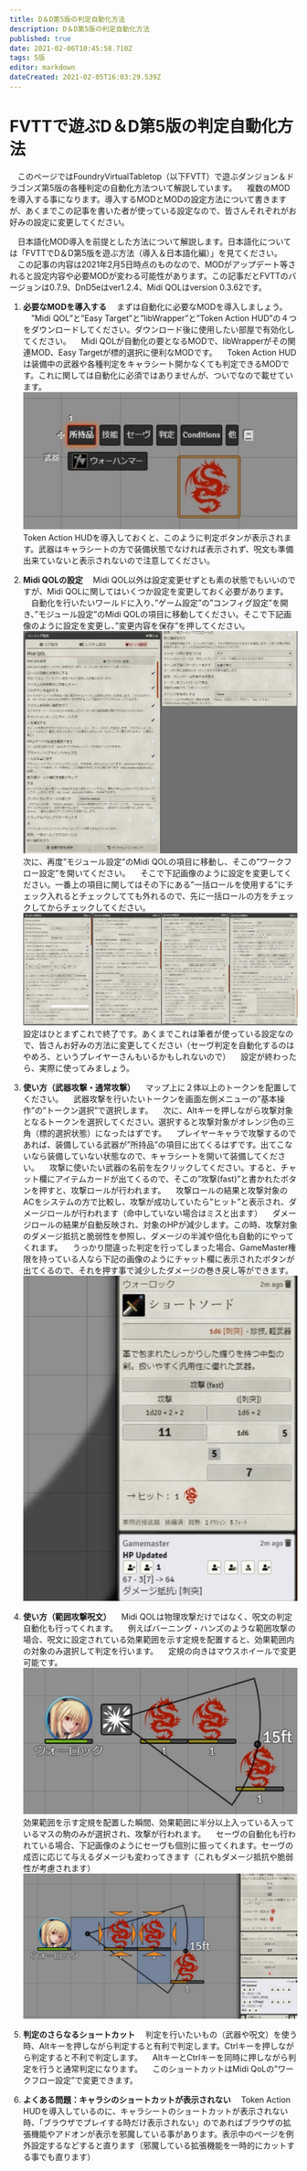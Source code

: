 ```yaml
---
title: D＆D第5版の判定自動化方法
description: D＆D第5版の判定自動化方法
published: true
date: 2021-02-06T10:45:58.710Z
tags: 5版
editor: markdown
dateCreated: 2021-02-05T16:03:29.539Z
---
```


# FVTTで遊ぶD＆D第5版の判定自動化方法
　このページではFoundryVirtualTabletop（以下FVTT）で遊ぶダンジョン＆ドラゴンズ第5版の各種判定の自動化方法ついて解説しています。
　複数のMODを導入する事になります。導入するMODとMODの設定方法について書きますが、あくまでこの記事を書いた者が使っている設定なので、皆さんそれぞれがお好みの設定に変更してください。

　日本語化MOD導入を前提とした方法について解説します。日本語化については「FVTTでD＆D第5版を遊ぶ方法（導入＆日本語化編）」を見てください。
　この記事の内容は2021年2月5日時点のものなので、MODがアップデート等されると設定内容や必要MODが変わる可能性があります。この記事だとFVTTのバージョンは0.7.9、DnD5eはver1.2.4、Midi QOLはversion 0.3.62です。
01. **必要なMODを導入する**
　まずは自動化に必要なMODを導入しましょう。
　”Midi QOL”と”Easy Target”と”libWrapper”と”Token Action HUD”の４つをダウンロードしてください。ダウンロード後に使用したい部屋で有効化してください。
　Midi QOLが自動化の要となるMODで、libWrapperがその関連MOD、Easy Targetが標的選択に便利なMODです。
　Token Action HUDは装備中の武器や各種判定をキャラシート開かなくても判定できるMODです。これに関しては自動化に必須ではありませんが、ついでなので載せています。
![必要なmodを導入する.jpg](/images/japanese-community/必要なmodを導入する.jpg)
　Token Action HUDを導入しておくと、このように判定ボタンが表示されます。武器はキャラシートの方で装備状態でなければ表示されず、呪文も準備出来ていないと表示されないので注意してください。
02. **Midi QOLの設定**
　Midi QOL以外は設定変更せずとも素の状態でもいいのですが、Midi QOLに関してはいくつか設定を変更しておく必要があります。
　自動化を行いたいワールドに入り、”ゲーム設定”の”コンフィグ設定”を開き、”モジュール設定”のMidi QOLの項目に移動してください。そこで下記画像のように設定を変更し、”変更内容を保存”を押してください。
![midi_qolの設定.jpg](/images/japanese-community/midi_qolの設定.jpg)
　次に、再度”モジュール設定”のMidi QOLの項目に移動し、そこの”ワークフロー設定”を開いてください。
　そこで下記画像のように設定を変更してください。一番上の項目に関してはその下にある”一括ロールを使用する”にチェック入れるとチェックしてても外れるので、先に一括ロールの方をチェックしてからチェックしてください。
![midi_qolの設定2.jpg](/images/japanese-community/midi_qolの設定2.jpg)
　設定はひとまずこれで終了です。あくまでこれは筆者が使っている設定なので、皆さんお好みの方法に変更してください（セーヴ判定を自動化するのはやめろ、というプレイヤーさんもいるかもしれないので）
　設定が終わったら、実際に使ってみましょう。
03. **使い方（武器攻撃・通常攻撃）**
　マップ上に２体以上のトークンを配置してください。
　武器攻撃を行いたいトークンを画面左側メニューの”基本操作”の”トークン選択”で選択します。
　次に、Altキーを押しながら攻撃対象となるトークンを選択してください。選択すると攻撃対象がオレンジ色の三角（標的選択状態）になったはずです。
　プレイヤーキャラで攻撃するのであれば、装備している武器が”所持品”の項目に出てくるはずです。出てこないなら装備していない状態なので、キャラシートを開いて装備してください。
　攻撃に使いたい武器の名前を左クリックしてください。すると、チャット欄にアイテムカードが出てくるので、そこの”攻撃(fast)”と書かれたボタンを押すと、攻撃ロールが行われます。
　攻撃ロールの結果と攻撃対象のACをシステムの方で比較し、攻撃が成功していたら”ヒット”と表示され、ダメージロールが行われます（命中していない場合はミスと出ます）
　ダメージロールの結果が自動反映され、対象のHPが減少します。この時、攻撃対象のダメージ抵抗と脆弱性を参照し、ダメージの半減や倍化も自動的にやってくれます。
　うっかり間違った判定を行ってしまった場合、GameMaster権限を持っている人なら下記の画像のようにチャット欄に表示されたボタンが出てくるので、それを押す事で減少したダメージの巻き戻し等ができます。
![使い方（武器攻撃・通常攻撃）.jpg](/images/japanese-community/使い方（武器攻撃・通常攻撃）.jpg)
03. **使い方（範囲攻撃呪文）**
　Midi QOLは物理攻撃だけではなく、呪文の判定自動化も行ってくれます。
　例えばバーニング・ハンズのような範囲攻撃の場合、呪文に設定されている効果範囲を示す定規を配置すると、効果範囲内の対象のみ選択して判定を行います。
　定規の向きはマウスホイールで変更可能です。
![使い方（範囲攻撃呪文）.jpg](/images/japanese-community/使い方（範囲攻撃呪文）.jpg)
　効果範囲を示す定規を配置した瞬間、効果範囲に半分以上入っている入っているマスの駒のみが選択され、攻撃が行われます。
　セーヴの自動化も行われている場合、下記画像のようにセーヴも個別に振ってくれます。セーヴの成否に応じて与えるダメージも変わってきます（これもダメージ抵抗や脆弱性が考慮されます）
![使い方（範囲攻撃呪文）2.jpg](/images/japanese-community/使い方（範囲攻撃呪文）2.jpg)

04. **判定のさらなるショートカット**
　判定を行いたいもの（武器や呪文）を使う時、Altキーを押しながら判定すると有利で判定します。Ctrlキーを押しながら判定すると不利で判定します。
　AltキーとCtrlキーを同時に押しながら判定を行うと通常判定になります。
　このショートカットはMidi QoLの”ワークフロー設定”で変更できます。

05. **よくある問題：キャラシのショートカットが表示されない**
　Token Action HUDを導入しているのに、キャラシートのショートカットが表示されない時、「ブラウザでプレイする時だけ表示されない」のであればブラウザの拡張機能やアドオンが表示を邪魔している事があります。表示中のページを例外設定するなどすると直ります（邪魔している拡張機能を一時的にカットする事でも直ります）


